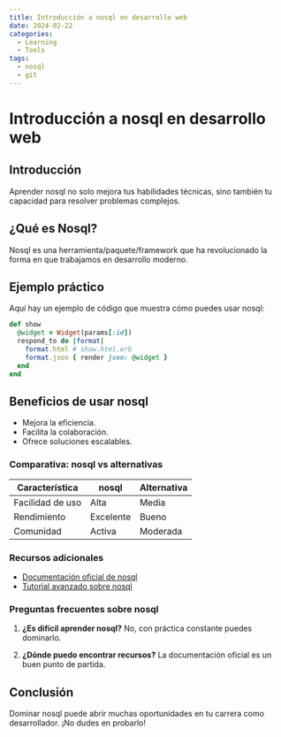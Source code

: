 ```yaml
---
title: Introducción a nosql en desarrollo web
date: 2024-02-22
categories: 
  - Learning
  - Tools
tags:
  - nosql
  - git
---
```


# Introducción a nosql en desarrollo web

## Introducción

Aprender nosql no solo mejora tus habilidades técnicas, sino también tu capacidad para resolver problemas complejos.

## ¿Qué es Nosql?

Nosql es una herramienta/paquete/framework que ha revolucionado la forma en que trabajamos en desarrollo moderno.

## Ejemplo práctico

Aquí hay un ejemplo de código que muestra cómo puedes usar nosql:

```ruby
def show
  @widget = Widget(params[:id])
  respond_to do |format|
    format.html # show.html.erb
    format.json { render json: @widget }
  end
end
```

## Beneficios de usar nosql

- Mejora la eficiencia.
- Facilita la colaboración.
- Ofrece soluciones escalables.

### Comparativa: nosql vs alternativas

| Característica | nosql | Alternativa |
|---------------|-------------|------------|
| Facilidad de uso | Alta | Media |
| Rendimiento | Excelente | Bueno |
| Comunidad | Activa | Moderada |

### Recursos adicionales

- [Documentación oficial de nosql](https://example.com)
- [Tutorial avanzado sobre nosql](https://example.com/tutorial)

### Preguntas frecuentes sobre nosql

1. **¿Es difícil aprender nosql?**
   No, con práctica constante puedes dominarlo.

2. **¿Dónde puedo encontrar recursos?**
   La documentación oficial es un buen punto de partida.

## Conclusión

Dominar nosql puede abrir muchas oportunidades en tu carrera como desarrollador. ¡No dudes en probarlo!
